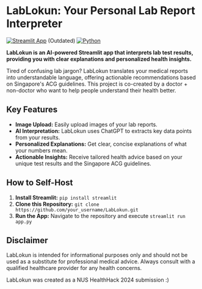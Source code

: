 # LabLokun: Your Personal Lab Report Interpreter

[![Streamlit App](https://static.streamlit.io/badges/streamlit_badge_black_white.svg)](https://your-app-url.streamlit.app/) (Outdated)
[![Python](https://img.shields.io/badge/Python-3.x-blue?logo=python)](https://www.python.org/) 

**LabLokun is an AI-powered Streamlit app that interprets lab test results, providing you with clear explanations and personalized health insights.**

Tired of confusing lab jargon? LabLokun translates your medical reports into understandable language, offering actionable recommendations based on Singapore's ACG guidelines.  This project is co-created by a doctor + non-doctor who want to help people understand their health better.

## Key Features

* **Image Upload:** Easily upload images of your lab reports.
* **AI Interpretation:**  LabLokun uses ChatGPT to extracts key data points from your results.
* **Personalized Explanations:** Get clear, concise explanations of what your numbers mean.
* **Actionable Insights:** Receive tailored health advice based on your unique test results and the Singapore ACG guidelines.

## How to Self-Host 

1. **Install Streamlit:**  `pip install streamlit`
2. **Clone this Repository:** `git clone https://github.com/your_username/LabLokun.git`
3. **Run the App:** Navigate to the repository and execute `streamlit run app.py`

## Disclaimer

LabLokun is intended for informational purposes only and should not be used as a substitute for professional medical advice. Always consult with a qualified healthcare provider for any health concerns.

LabLokun was created as a NUS HealthHack 2024 submission :) 
